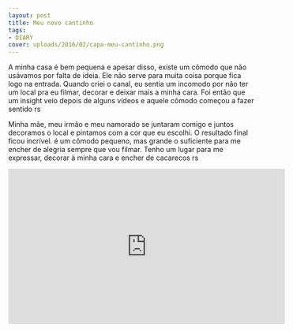 ```yaml
---
layout: post
title: Meu novo cantinho
tags:
- DIARY
cover: uploads/2016/02/capa-meu-cantinho.png
---
```


A minha casa é bem pequena e apesar disso, existe um cômodo que não usávamos por falta de ideia. Ele não serve para muita coisa porque fica logo na entrada. Quando criei o canal, eu sentia um incomodo por não ter um local pra eu filmar, decorar e deixar mais a minha cara. Foi então que um insight veio depois de alguns vídeos e aquele cômodo começou a fazer sentido rs

Minha mãe, meu irmão e meu namorado se juntaram comigo e juntos decoramos o local e pintamos com a cor que eu escolhi. O resultado final ficou incrível. é um cômodo pequeno, mas grande o suficiente para me encher de alegria sempre que vou filmar. Tenho um lugar para me expressar, decorar à minha cara e encher de cacarecos rs

<iframe width="560" height="315" src="https://www.youtube.com/embed/9A5AeTkQkMg" frameborder="0" allowfullscreen></iframe>
